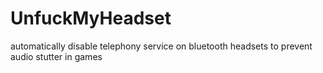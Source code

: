 # UnfuckMyHeadset
automatically disable telephony service on bluetooth headsets to prevent audio stutter in games
